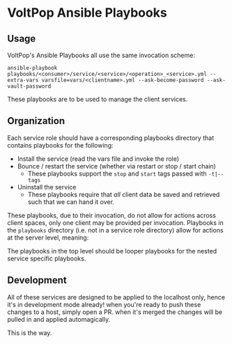 # VoltPop Ansible Playbooks

## Usage

VoltPop's Ansible Playbooks all use the same invocation scheme:

```
ansible-playbook playbooks/<consumer>/service/<service>/<operation>_<service>.yml --extra-vars varsfile=vars/<clientname>.yml --ask-become-password --ask-vault-password
```

These playbooks are to be used to manage the client services.

## Organization

Each service role should have a corresponding playbooks directory that contains playbooks for the following:

* Install the service (read the vars file and invoke the role)
* Bounce / restart the service (whether via restart or stop / start chain)
  * These playbooks support the `stop` and `start` tags passed with `-t|--tags`
* Uninstall the service
  * These playbooks require that _all_ client data be saved and retrieved such that we can hand it over.

These playbooks, due to their invocation, do not allow for actions across client spaces, only one client may be provided per invocation.
Playbooks in the `playbooks` directory (i.e. not in a service role directory) allow for actions at the server level, meaning:

The playbooks in the top level should be looper playbooks for the nested service specific playbooks.

## Development

All of these services are designed to be applied to the localhost only, hence it's in development mode already! when you're ready to
push these changes to a host, simply open a PR. when it's merged the changes will be pulled in and applied automagically.

This is the way.
